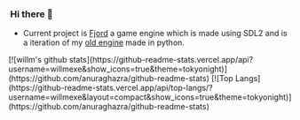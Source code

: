 ### Hi there 👋

- Current project is <a href="https://github.com/willmexe/Fjord/">Fjord</a> a game engine which is made using SDL2 and is a iteration of my <a href="https://github.com/willmexe/Game-Engine/">old engine</a> made in python.
<div style="display: grid; place-content: center;">
  [![willm's github stats](https://github-readme-stats.vercel.app/api?username=willmexe&show_icons=true&theme=tokyonight)](https://github.com/anuraghazra/github-readme-stats)
  [![Top Langs](https://github-readme-stats.vercel.app/api/top-langs/?username=willmexe&layout=compact&show_icons=true&theme=tokyonight)](https://github.com/anuraghazra/github-readme-stats)
 </div>
